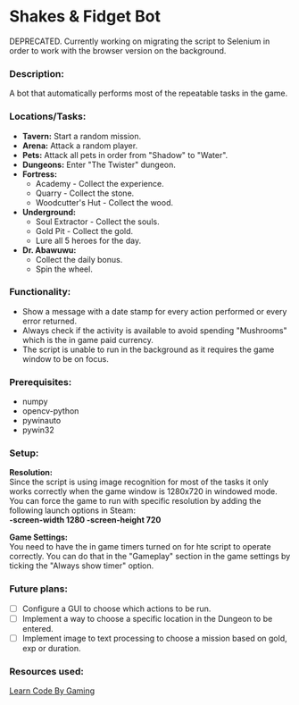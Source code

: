 # Shakes & Fidget Bot

DEPRECATED. Currently working on migrating the script to Selenium in order to work with the browser version on the background.

### Description:
A bot that automatically performs most of the repeatable tasks in the game.

### Locations/Tasks:
- **Tavern:** Start a random mission.
- **Arena:** Attack a random player.
- **Pets:** Attack all pets in order from "Shadow" to "Water".
- **Dungeons:** Enter "The Twister" dungeon.
- **Fortress:**
  - Academy - Collect the experience.
  - Quarry - Collect the stone.
  - Woodcutter's Hut - Collect the wood.
- **Underground:**
  - Soul Extractor - Collect the souls.
  - Gold Pit - Collect the gold.
  - Lure all 5 heroes for the day.
- **Dr. Abawuwu:**
  - Collect the daily bonus.
  - Spin the wheel.
  
### Functionality:
- Show a message with a date stamp for every action performed or every error returned.
- Always check if the activity is available to avoid spending "Mushrooms" which is the in game paid currency.
- The script is unable to run in the background as it requires the game window to be on focus.

### Prerequisites:  
- numpy
- opencv-python
- pywinauto
- pywin32


### Setup:
**Resolution:**  
Since the script is using image recognition for most of the tasks it only works correctly when the game window is
1280x720 in windowed mode. You can force the game to run with specific resolution by adding the 
following launch options in Steam:  
**-screen-width 1280 -screen-height 720**  

**Game Settings:**  
You need to have the in game timers turned on for hte script to operate correctly. You can do that in the 
"Gameplay" section in the game settings by ticking the "Always show timer" option.

### Future plans:
- [ ] Configure a GUI to choose which actions to be run.
- [ ] Implement a way to choose a specific location in the Dungeon to be entered.
- [ ] Implement image to text processing to choose a mission based on gold, exp or duration.

### Resources used:
[Learn Code By Gaming](https://www.youtube.com/channel/UCD8vb6Bi7_K_78nItq5YITA)  
